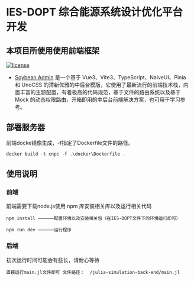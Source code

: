 # IES-DOPT 综合能源系统设计优化平台开发

## 本项目所使用使用前端框架

[![license](https://img.shields.io/badge/license-MIT-green.svg)](./LICENSE) 

* [Soybean Admin](https://github.com/honghuangdc/soybean-admin) 是一个基于 Vue3、Vite3、TypeScript、NaiveUI、Pinia 和 UnoCSS 的清新优雅的中后台模版，它使用了最新流行的前端技术栈，内置丰富的主题配置，有着极高的代码规范，基于文件的路由系统以及基于 Mock 的动态权限路由，开箱即用的中后台前端解决方案，也可用于学习参考。

## 部署服务器

前端docke镜像生成，-f指定了Dockerfile文件的路径。

```powershell
docker build -t cnpc -f .\docker\Dockerfile .
```

## 使用说明

### 前端

前端需要下载node.js使用 npm 库安装相关库以及运行相关代码

```
npm install ——————配置环境以及安装相关包（在IES-DOPT文件下的环境运行即可）
```

```
npm run dev ——————运行程序
```

### 后端

初次运行时间可能会有些长，请耐心等待

```
直接运行main.jl文件即可 文件路径：  /julia-simulation-back-end/main.jl
```

